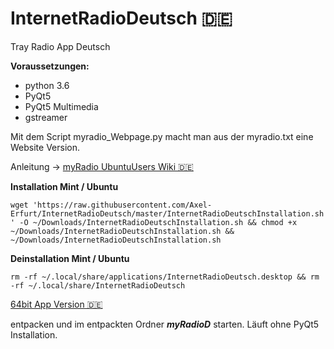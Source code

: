 # InternetRadioDeutsch 🇩🇪
Tray Radio App Deutsch

__Voraussetzungen:__

- python 3.6
- PyQt5
- PyQt5 Multimedia
- gstreamer

Mit dem Script myradio_Webpage.py macht man aus der myradio.txt eine Website Version.

Anleitung -> [myRadio UbuntuUsers Wiki 🇩🇪](https://wiki.ubuntuusers.de/Howto/myRadio/)

__Installation Mint / Ubuntu__

`wget 'https://raw.githubusercontent.com/Axel-Erfurt/InternetRadioDeutsch/master/InternetRadioDeutschInstallation.sh' -O ~/Downloads/InternetRadioDeutschInstallation.sh && chmod +x ~/Downloads/InternetRadioDeutschInstallation.sh && ~/Downloads/InternetRadioDeutschInstallation.sh `

__Deinstallation Mint / Ubuntu__

`rm -rf ~/.local/share/applications/InternetRadioDeutsch.desktop && rm -rf ~/.local/share/InternetRadioDeutsch`

[64bit App Version 🇩🇪](https://dl.dropbox.com/s/1nk20f6e31lzvav/myRadioD.tar.gz)

entpacken und im entpackten Ordner ***myRadioD*** starten. Läuft ohne PyQt5 Installation.
